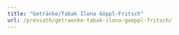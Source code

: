 ```yaml
---
title: "Getränke/Tabak Ilona Göppl-Fritsch"
url: /pressath/getraenke-tabak-ilona-goeppl-fritsch/
---
```

